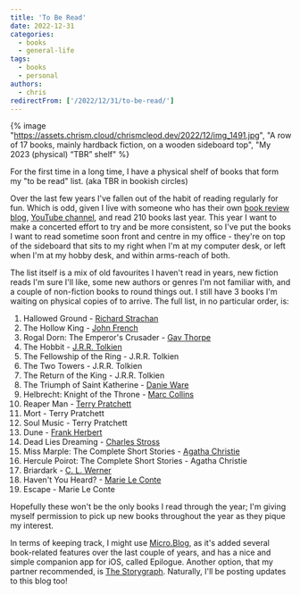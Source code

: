 ```yaml
---
title: 'To Be Read'
date: 2022-12-31
categories:
  - books
  - general-life
tags:
  - books
  - personal
authors:
  - chris
redirectFrom: ['/2022/12/31/to-be-read/']
---
```


{% image "https://assets.chrism.cloud/chrismcleod.dev/2022/12/img_1491.jpg", "A row of 17 books, mainly hardback fiction, on a wooden sideboard top", "My 2023 (physical) “TBR” shelf" %}

For the first time in a long time, I have a physical shelf of books that form my "to be read" list. (aka TBR in bookish circles)

Over the last few years I've fallen out of the habit of reading regularly for fun. Which is odd, given I live with someone who has their own [book review blog](https://kapowskireads.com), [YouTube channel](https://www.youtube.com/@KapowskiReads), and read 210 books last year. This year I want to make a concerted effort to try and be more consistent, so I've put the books I want to read sometime soon front and centre in my office - they're on top of the sideboard that sits to my right when I'm at my computer desk, or left when I'm at my hobby desk, and within arms-reach of both.

The list itself is a mix of old favourites I haven't read in years, new fiction reads I'm sure I'll like, some new authors or genres I'm not familiar with, and a couple of non-fiction books to round things out. I still have 3 books I'm waiting on physical copies of to arrive. The full list, in no particular order, is:

1. Hallowed Ground - [Richard Strachan](https://www.goodreads.com/author/show/2823087.Richard_Strachan)
2. The Hollow King - [John French](https://www.john-french.com/)
3. Rogal Dorn: The Emperor's Crusader - [Gav Thorpe](https://gavthorpe.co.uk/)
4. The Hobbit - [J.R.R. Tolkien](https://www.tolkienestate.com/)
5. The Fellowship of the Ring - J.R.R. Tolkien
6. The Two Towers - J.R.R. Tolkien
7. The Return of the King - J.R.R. Tolkien
8. The Triumph of Saint Katherine - [Danie Ware](https://www.goodreads.com/author/show/5782588.Danie_Ware)
9. Helbrecht: Knight of the Throne - [Marc Collins](https://www.goodreads.com/malkydel)
10. Reaper Man - [Terry Pratchett](https://www.terrypratchettbooks.com/)
11. Mort - Terry Pratchett
12. Soul Music - Terry Pratchett
13. Dune - [Frank Herbert](https://www.goodreads.com/author/show/58.Frank_Herbert)
14. Dead Lies Dreaming - [Charles Stross](https://www.antipope.org/charlie/)
15. Miss Marple: The Complete Short Stories - [Agatha Christie](https://www.agathachristie.com/)
16. Hercule Poirot: The Complete Short Stories - Agatha Christie
17. Briardark - [C. L. Werner](http://www.vermintime.com/)
18. Haven't You Heard? - [Marie Le Conte](https://marieleconte.tumblr.com/)
19. Escape - Marie Le Conte

Hopefully these won't be the only books I read through the year; I'm giving myself permission to pick up new books throughout the year as they pique my interest.

In terms of keeping track, I might use [Micro.Blog](https://micro.blog), as it's added several book-related features over the last couple of years, and has a nice and simple companion app for iOS, called Epilogue. Another option, that my partner recommended, is [The Storygraph](https://app.thestorygraph.com/profile/mrkapowski). Naturally, I'll be posting updates to this blog too!
